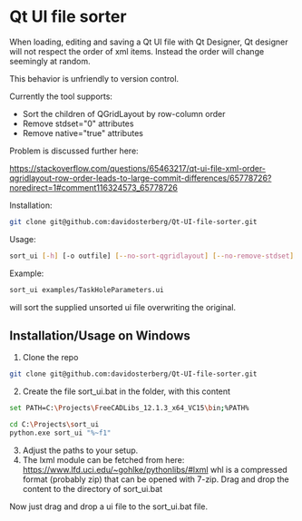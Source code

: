 # Qt UI file sorter

When loading, editing and saving a Qt UI file with Qt Designer, Qt designer will not respect the order of xml items. Instead the order will change seemingly at random.

This behavior is unfriendly to version control.

Currently the tool supports:
- Sort the children of QGridLayout by row-column order
- Remove stdset="0" attributes
- Remove native="true" attributes

Problem is discussed further here:

https://stackoverflow.com/questions/65463217/qt-ui-file-xml-order-qgridlayout-row-order-leads-to-large-commit-differences/65778726?noredirect=1#comment116324573_65778726


Installation:
```sh
git clone git@github.com:davidosterberg/Qt-UI-file-sorter.git
```

Usage:
```sh
sort_ui [-h] [-o outfile] [--no-sort-qgridlayout] [--no-remove-stdset] [--no-remove-native] filename
```

Example:
```sh
sort_ui examples/TaskHoleParameters.ui
```
will sort the supplied unsorted ui file overwriting the original.

## Installation/Usage on Windows

1. Clone the repo
```sh
git clone git@github.com:davidosterberg/Qt-UI-file-sorter.git
```

2. Create the file sort_ui.bat in the folder, with this content
```sh
set PATH=C:\Projects\FreeCADLibs_12.1.3_x64_VC15\bin;%PATH%

cd C:\Projects\sort_ui
python.exe sort_ui "%~f1"
```

3. Adjust the paths to your setup.
4. The lxml module can be fetched from here: https://www.lfd.uci.edu/~gohlke/pythonlibs/#lxml
whl is a compressed format (probably zip) that can be opened with 7-zip. Drag and drop the content to the directory of sort_ui.bat


Now just drag and drop a ui file to the sort_ui.bat file.
